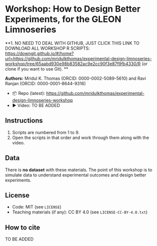 # Workshop: How to Design Better Experiments, for the GLEON Limnoseries

**1. NO NEED TO DEAL WITH GITHUB, JUST CLICK THIS LINK TO DOWNLOAD ALL WORKSHOP R SCRIPTS: https://downgit.github.io/#/home?url=https://github.com/mridulkthomas/experimental-design-limnoseries-workshop/tree/65aabd930e98b83582ac9e2cc90f3e87f9fb4330/R (or clone if you want to use Git).
**

**Authors:** Mridul K. Thomas (ORCID: 0000-0002-5089-5610) and Ravi Ranjan (ORCID: 0000-0001-8644-9316)

- 📦 Repo (latest): https://github.com/mridulkthomas/experimental-design-limnoseries-workshop
- ▶️ Video: TO BE ADDED 

## Instructions
1. Scripts are numbered from 1 to 9. 
2. Open the scripts in that order and work through them along with the video. 

## Data
There is **no dataset** with these materials. The point of this workshop is to simulate data to 
understand experimental outcomes and design better experiments.

## License
- Code: MIT (see `LICENSE`)
- Teaching materials (if any): CC BY 4.0 (see `LICENSE-CC-BY-4.0.txt`)

## How to cite
TO BE ADDED 
